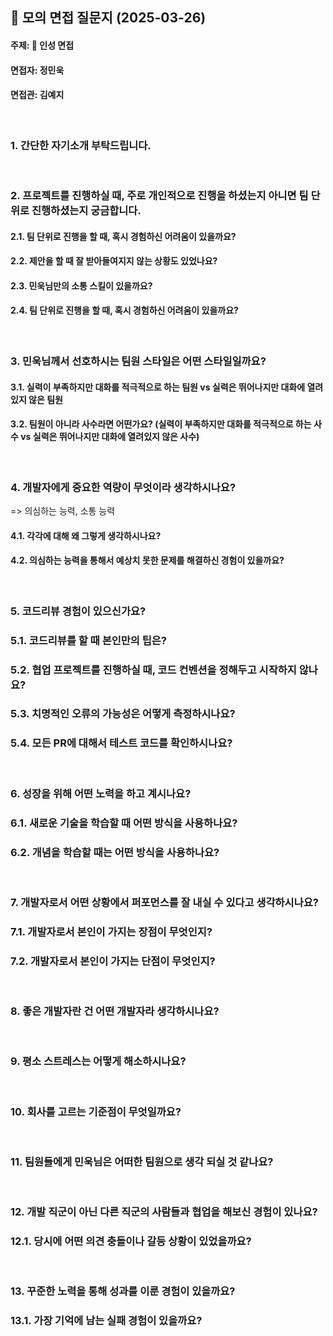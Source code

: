 ## 📌 모의 면접 질문지 (2025-03-26)
#### 주제: 📝 인성 면접
#### 면접자: 정민욱
#### 면접관: 김예지

<br>

### 1. 간단한 자기소개 부탁드립니다.

<br>

### 2. 프로젝트를 진행하실 때, 주로 개인적으로 진행을 하셨는지 아니면 팀 단위로 진행하셨는지 궁금합니다.
#### 2.1. 팀 단위로 진행을 할 때, 혹시 경험하신 어려움이 있을까요?
#### 2.2. 제안을 할 때 잘 받아들여지지 않는 상황도 있었나요?
#### 2.3. 민욱님만의 소통 스킬이 있을까요?
#### 2.4. 팀 단위로 진행을 할 때, 혹시 경험하신 어려움이 있을까요?

<br>

### 3. 민욱님께서 선호하시는 팀원 스타일은 어떤 스타일일까요?
#### 3.1. 실력이 부족하지만 대화를 적극적으로 하는 팀원 vs 실력은 뛰어나지만 대화에 열려있지 않은 팀원
#### 3.2. 팀원이 아니라 사수라면 어떤가요? (실력이 부족하지만 대화를 적극적으로 하는 사수 vs 실력은 뛰어나지만 대화에 열려있지 않은 사수)

<br>

### 4. 개발자에게 중요한 역량이 무엇이라 생각하시나요?
=> 의심하는 능력, 소통 능력
#### 4.1. 각각에 대해 왜 그렇게 생각하시나요?
#### 4.2. 의심하는 능력을 통해서 예상치 못한 문제를 해결하신 경험이 있을까요?

<br>

### 5. 코드리뷰 경험이 있으신가요?
### 5.1. 코드리뷰를 할 때 본인만의 팁은?
### 5.2. 협업 프로젝트를 진행하실 때, 코드 컨벤션을 정해두고 시작하지 않나요?
### 5.3. 치명적인 오류의 가능성은 어떻게 측정하시나요?
### 5.4. 모든 PR에 대해서 테스트 코드를 확인하시나요?

<br>

### 6. 성장을 위해 어떤 노력을 하고 계시나요?
### 6.1. 새로운 기술을 학습할 때 어떤 방식을 사용하나요?
### 6.2. 개념을 학습할 때는 어떤 방식을 사용하나요?

<br>

### 7. 개발자로서 어떤 상황에서 퍼포먼스를 잘 내실 수 있다고 생각하시나요?
### 7.1. 개발자로서 본인이 가지는 장점이 무엇인지?
### 7.2. 개발자로서 본인이 가지는 단점이 무엇인지?

<br>

### 8. 좋은 개발자란 건 어떤 개발자라 생각하시나요?

<br>

### 9. 평소 스트레스는 어떻게 해소하시나요?

<br>

### 10. 회사를 고르는 기준점이 무엇일까요?

<br>

### 11. 팀원들에게 민욱님은 어떠한 팀원으로 생각 되실 것 같나요?

<br>

### 12. 개발 직군이 아닌 다른 직군의 사람들과 협업을 해보신 경험이 있나요?
### 12.1. 당시에 어떤 의견 충돌이나 갈등 상황이 있었을까요?

<br>

### 13. 꾸준한 노력을 통해 성과를 이룬 경험이 있을까요?
### 13.1. 가장 기억에 남는 실패 경험이 있을까요?